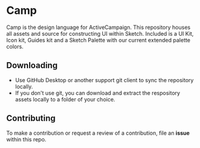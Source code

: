 # Camp

Camp is the design language for ActiveCampaign. This repository houses all assets and source for constructing UI within Sketch. Included is a UI Kit, Icon kit, Guides kit and a Sketch Palette with our current extended palette colors. 

## Downloading

- Use GitHub Desktop or another support git client to sync the repository locally. 
- If you don't use git,  you can download and extract the respository assets locally to a folder of your choice.

## Contributing

To make a contribution or request a review of a contribution, file an **issue** within this repo.  

